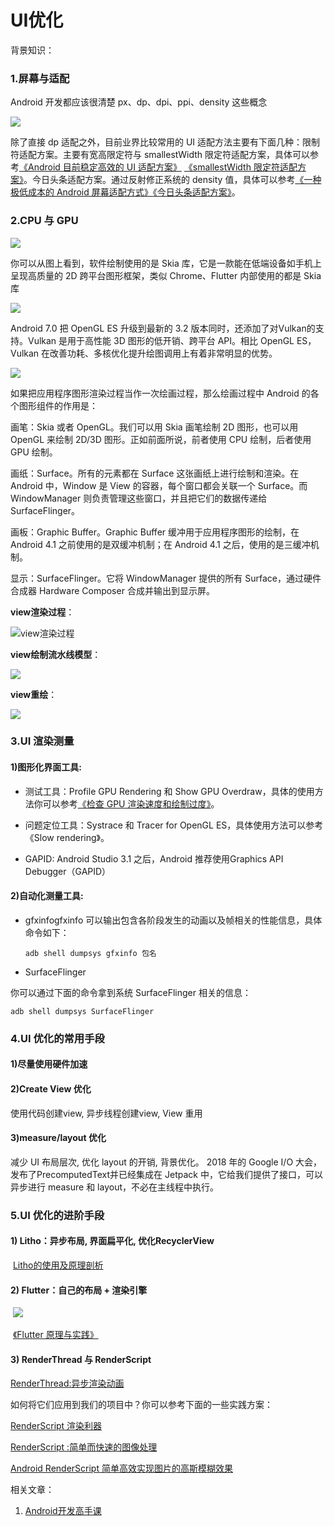 # UI优化

背景知识：

### 1.屏幕与适配

Android 开发都应该很清楚 px、dp、dpi、ppi、density 这些概念

![](D:\github\Android_learning\Android技术点\images\dp_px.png)

除了直接 dp 适配之外，目前业界比较常用的 UI 适配方法主要有下面几种：限制符适配方案。主要有宽高限定符与 smallestWidth 限定符适配方案，具体可以参考[《Android 目前稳定高效的 UI 适配方案》](https://mp.weixin.qq.com/s?__biz=MzAxMTI4MTkwNQ==&mid=2650826034&idx=1&sn=5e86768d7abc1850b057941cdd003927&chksm=80b7b1acb7c038ba8912b9a09f7e0d41eef13ec0cea19462e47c4e4fe6a08ab760fec864c777&scene=21#wechat_redirect) [《smallestWidth 限定符适配方案》](https://mp.weixin.qq.com/s?__biz=MzAxMTI4MTkwNQ==&mid=2650826381&idx=1&sn=5b71b7f1654b04a55fca25b0e90a4433&chksm=80b7b213b7c03b0598f6014bfa2f7de12e1f32ca9f7b7fc49a2cf0f96440e4a7897d45c788fb&scene=21#wechat_redirect)。今日头条适配方案。通过反射修正系统的 density 值，具体可以参考[《一种极低成本的 Android 屏幕适配方式》](https://mp.weixin.qq.com/s?__biz=MzI1MzYzMjE0MQ==&mid=2247484502&idx=2&sn=a60ea223de4171dd2022bc2c71e09351&scene=21#wechat_redirect)[《今日头条适配方案》](https://mp.weixin.qq.com/s/oSBUA7QKMWZURm1AHMyubA)。

### 2.CPU 与 GPU

![](..\images\cpu_gpu.png)

你可以从图上看到，软件绘制使用的是 Skia 库，它是一款能在低端设备如手机上呈现高质量的 2D 跨平台图形框架，类似 Chrome、Flutter 内部使用的都是 Skia 库

![](..\images\opengles_api.png)

Android 7.0 把 OpenGL ES 升级到最新的 3.2 版本同时，还添加了对Vulkan的支持。Vulkan 是用于高性能 3D 图形的低开销、跨平台 API。相比 OpenGL ES，Vulkan 在改善功耗、多核优化提升绘图调用上有着非常明显的优势。

![](..\images\android图形架构.png)

如果把应用程序图形渲染过程当作一次绘画过程，那么绘画过程中 Android 的各个图形组件的作用是：

画笔：Skia 或者 OpenGL。我们可以用 Skia 画笔绘制 2D 图形，也可以用 OpenGL 来绘制 2D/3D 图形。正如前面所说，前者使用 CPU 绘制，后者使用 GPU 绘制。

画纸：Surface。所有的元素都在 Surface 这张画纸上进行绘制和渲染。在 Android 中，Window 是 View 的容器，每个窗口都会关联一个 Surface。而 WindowManager 则负责管理这些窗口，并且把它们的数据传递给 SurfaceFlinger。

画板：Graphic Buffer。Graphic Buffer 缓冲用于应用程序图形的绘制，在 Android 4.1 之前使用的是双缓冲机制；在 Android 4.1 之后，使用的是三缓冲机制。

显示：SurfaceFlinger。它将 WindowManager 提供的所有 Surface，通过硬件合成器 Hardware Composer 合成并输出到显示屏。



**view渲染过程**：

![view渲染过程](..\images\view渲染过程.png)



**view绘制流水线模型**：

![](..\images\view绘制流水线模型.png)



**view重绘**：

![](..\images\view重绘.png)



### 3.UI 渲染测量

#### 1)图形化界面工具:

- 测试工具：Profile GPU Rendering 和 Show GPU Overdraw，具体的使用方法你可以参考[《检查 GPU 渲染速度和绘制过度》](https://developer.android.google.cn/studio/profile/cpu-profiler)。

- 问题定位工具：Systrace 和 Tracer for OpenGL ES，具体使用方法可以参考《Slow rendering》。

- GAPID: Android Studio 3.1 之后，Android 推荐使用Graphics API Debugger（GAPID）

#### 2)自动化测量工具:

- gfxinfogfxinfo 可以输出包含各阶段发生的动画以及帧相关的性能信息，具体命令如下：

  ```
  adb shell dumpsys gfxinfo 包名
  ```

-  SurfaceFlinger

  你可以通过下面的命令拿到系统 SurfaceFlinger 相关的信息：

  ```
  adb shell dumpsys SurfaceFlinger
  ```

  

### 4.UI 优化的常用手段

#### 1)尽量使用硬件加速

#### 2)Create View 优化

  使用代码创建view,  异步线程创建view,   View 重用

#### 3)measure/layout 优化

  减少 UI 布局层次,  优化 layout 的开销,  背景优化。  2018 年的 Google I/O 大会，发布了PrecomputedText并已经集成在 Jetpack 中，它给我们提供了接口，可以异步进行 measure 和 layout，不必在主线程中执行。



### 5.UI 优化的进阶手段

#### 1) Litho：异步布局, 界面扁平化, 优化RecyclerView

​      [Litho的使用及原理剖析](https://tech.meituan.com/2019/03/14/litho-use-and-principle-analysis.html)

####  2) Flutter：自己的布局 + 渲染引擎

​      ![](..\images\flutter架构.png)

​     [《Flutter 原理与实践》](https://tech.meituan.com/2018/08/09/waimai-flutter-practice.html)

#### 3) RenderThread 与 RenderScript

  [RenderThread:异步渲染动画](https://mp.weixin.qq.com/s?__biz=MzUyMDAxMjQ3Ng==&mid=2247489230&idx=1&sn=adc193e35903ab90a4c966059933a35a&source=41#wechat_redirect)

  如何将它们应用到我们的项目中？你可以参考下面的一些实践方案：

  [RenderScript 渲染利器](https://www.jianshu.com/p/b72da42e1463)

  [RenderScript :简单而快速的图像处理](http://www.jcodecraeer.com/a/anzhuokaifa/androidkaifa/2016/0504/4205.html?utm_source=itdadao&utm_medium=referral)

  [Android RenderScript 简单高效实现图片的高斯模糊效果](http://yifeng.studio/2016/10/20/android-renderscript-blur/)





相关文章：

1. [Android开发高手课](https://time.geekbang.org/column/article/80921)

   